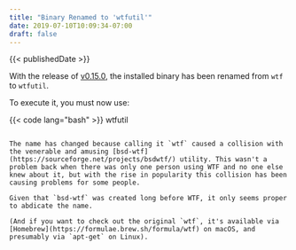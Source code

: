 ```yaml
---
title: "Binary Renamed to 'wtfutil'"
date: 2019-07-10T10:09:34-07:00
draft: false
---
```


{{< publishedDate >}}

With the release of [v0.15.0](https://github.com/wtfutil/wtf/releases/tag/v0.15.0), the installed binary has been renamed from `wtf` to `wtfutil`.

To execute it, you must now use:

{{< code lang="bash" >}}
wtfutil
```

The name has changed because calling it `wtf` caused a collision with the venerable and amusing [bsd-wtf](https://sourceforge.net/projects/bsdwtf/) utility. This wasn't a problem back when there was only one person using WTF and no one else knew about it, but with the rise in popularity this collision has been causing problems for some people.

Given that `bsd-wtf` was created long before WTF, it only seems proper to abdicate the name.

(And if you want to check out the original `wtf`, it's available via [Homebrew](https://formulae.brew.sh/formula/wtf) on macOS, and presumably via `apt-get` on Linux).